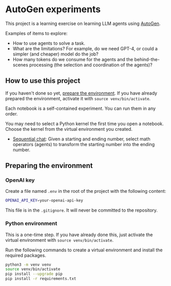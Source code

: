 # AutoGen experiments

This project is a learning exercise on learning LLM agents using [AutoGen](https://microsoft.github.io/autogen/).

Examples of items to explore:

- How to use agents to solve a task.
- What are the limitations? For example, do we need GPT-4, or could a simpler (and cheaper) model do the job?
- How many tokens do we consume for the agents and the behind-the-scenes processing (the selection and coordination of the agents)?

## How to use this project

If you haven't done so yet, [prepare the environment](#preparing-the-environment). If you have already prepared the environment, activate it with `source venv/bin/activate`.

Each notebook is a self-contained experiment. You can run them in any order.

You may need to select a Python kernel the first time you open a notebook. Choose the kernel from the virtual environment you created.

- [Sequential chat](./sequential_chat_example.ipynb): Given a starting and ending number, select math operators (agents) to transform the starting number into the ending number.

## Preparing the environment

### OpenAI key

Create a file named `.env` in the root of the project with the following content:

```bash
OPENAI_API_KEY=your-openai-api-key
```

This file is in the `.gitignore`. It will never be committed to the repository.

### Python environment

This is a one-time step. If you have already done this, just activate the virtual environment with `source venv/bin/activate`.

Run the following commands to create a virtual environment and install the required packages.

```bash
python3 -m venv venv
source venv/bin/activate
pip install --upgrade pip
pip install -r requirements.txt
```
